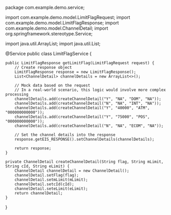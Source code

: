 package com.example.demo.service;

import com.example.demo.model.LimitFlagRequest;
import com.example.demo.model.LimitFlagResponse;
import com.example.demo.model.ChannelDetail;
import org.springframework.stereotype.Service;

import java.util.ArrayList;
import java.util.List;

@Service
public class LimitFlagService {

    public LimitFlagResponse getLimitFlag(LimitFlagRequest request) {
        // Create response object
        LimitFlagResponse response = new LimitFlagResponse();
        List<ChannelDetail> channelDetails = new ArrayList<>();

        // Mock data based on the request
        // In a real-world scenario, this logic would involve more complex processing
        channelDetails.add(createChannelDetail("Y", "NA", "DOM", "NA"));
        channelDetails.add(createChannelDetail("N", "NA", "INT", "NA"));
        channelDetails.add(createChannelDetail("Y", "40000", "ATM", "000000000000"));
        channelDetails.add(createChannelDetail("Y", "75000", "POS", "000000000000"));
        channelDetails.add(createChannelDetail("N", "NA", "ECOM", "NA"));

        // Set the channel details into the response
        response.getEIS_RESPONSE().setChannelDetails(channelDetails);

        return response;
    }

    private ChannelDetail createChannelDetail(String flag, String mLimit, String cId, String eLimit) {
        ChannelDetail channelDetail = new ChannelDetail();
        channelDetail.setFlag(flag);
        channelDetail.setmLimit(mLimit);
        channelDetail.setcId(cId);
        channelDetail.seteLimit(eLimit);
        return channelDetail;
    }
}
